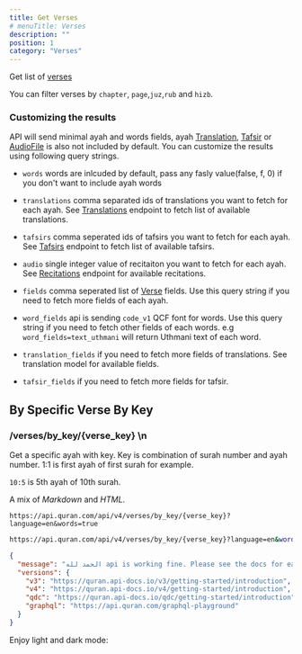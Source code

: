 ```yaml
---
title: Get Verses
# menuTitle: Verses
description: ""
position: 1
category: "Verses"
---
```


Get list of [verses]()

You can filter verses by <code>chapter</code>, <code>page</code>,<code>juz</code>,<code>rub</code> and <code>hizb</code>.

### Customizing the results

API will send minimal ayah and words fields, ayah [Translation](), [Tafsir]() or [AudioFile]() is also not included by default. You can customize the results using following query strings.

<ul>
    <li>
        <p><code>words</code> words are inlcuded by default, pass any fasly value(false, f, 0) if you don't want to include ayah words</p>
    </li>
    <li>
        <p><code>translations</code> comma separated ids of translations you want to fetch for each ayah. See <a href="/v4/resources/translations" class="undefined">Translations</a> endpoint to fetch list of available translations.</p>
    </li>
    <li>
        <p><code>tafsirs</code> comma seperated ids of tafsirs you want to fetch for each ayah. See <a href="/v4/resources/tafsirs" class="undefined">Tafsirs</a> endpoint to fetch list of available tafsirs.</p>
    </li>
    <li>
        <p><code>audio</code> single integer value of recitaiton you want to fetch for each ayah. See <a href="/v4/resources/recitations" class="undefined">Recitations</a> endpoint for available recitations.</p>
    </li>
    <li>
        <p><code>fields</code> comma seperated list of  <a href="/v4/models/verse" class="undefined">Verse</a> fields. Use this query string if you need to fetch more fields of each ayah.</p>
    </li>
    <li>
        <p><code>word_fields</code> api is sending <code>code_v1</code> QCF font for words. Use this query string if you need to fetch other fields of each words. e.g <code>word_fields=text_uthmani</code> will return Uthmani text of each word.</p>
    </li>
    <li>
        <p><code>translation_fields</code> if you need to fetch more fields of translations. See translation model for available fields.</p>
    </li>
    <li>
    <p><code>tafsir_fields</code> if you need to fetch more fields for tafsir.</p>
    </li>
</ul>

## By Specific Verse By Key

<h3>/verses/by_key/{verse_key}
\n

</h3>

Get a specific ayah with key. Key is combination of surah number and ayah number. 1:1 is first ayah of first surah for example.

<code>10:5</code> is 5th ayah of 10th surah.

<p><span class="note">A mix of <em>Markdown</em> and <em>HTML</em>.</span></p>
<code>https://api.quran.com/api/v4/verses/by_key/{verse_key}?language=en&words=true</code>

```bash
https://api.quran.com/api/v4/verses/by_key/{verse_key}?language=en&words=true
```

```json
{
  "message": "الحمد لله api is working fine. Please see the docs for each version for more help.",
  "versions": {
    "v3": "https://quran.api-docs.io/v3/getting-started/introduction",
    "v4": "https://quran.api-docs.io/v4/getting-started/introduction",
    "qdc": "https://quran.api-docs.io/qdc/getting-started/introduction",
    "graphql": "https://api.quran.com/graphql-playground"
  }
}
```

<p class="flex items-center">Enjoy light and dark mode:&nbsp;<app-color-switcher class="inline-flex ml-2"></app-color-switcher></p>
